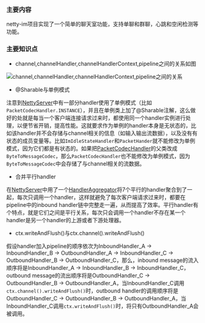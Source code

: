### 主要内容
netty-im项目实现了一个简单的聊天室功能，支持单聊和群聊，心跳和空闲检测等功能。
### 主要知识点
- channel,channelHandler,channelHandlerContext,pipeline之间的关系如图

![channel,channelHandler,channelHandlerContext,pipeline之间的关系](images/channel与pipeline.jpg)
- @Sharable与单例模式

注意到[NettyServer](src/main/java/cn/debo/server/NettyServer.java)中有一部分handler使用了单例模式（比如`PacketCodecHandler.INSTANCE`），并且在单例类上加了@Sharable注解，这么做好的处就是每当一个客户端连接请求过来时，都使用同一个handler实例进行处理，以便节省开销，提高性能。这就要求作为单例的handler本身是无状态的，比如该handler并不会存储与channel相关的信息（如输入输出流数据），以及没有有状态的成员变量等。比如`ImIdleStateHandler`和`PacketHander`就不能修改为单例模式，因为它们都是有状态的。如果把[PacketCodecHandler](src/main/java/cn/debo/handler/codec/PacketCodecHandler.java)的父类改成`ByteToMessageCodec`，那么`PacketCodecHandler`也不能修改为单例模式，因为`ByteToMessageCodec`中会存储了与channel相关的流数据。
- 合并平行handler

在[NettyServer](src/main/java/cn/debo/server/NettyServer.java)中用了一个[HandlerAggregator](src/main/java/cn/debo/server/handler/HandlerAggregator.java)将7个平行的handler聚合到了一起，每次只调用一个handler，这样就避免了每次客户端请求过来时，都要在pipeline中的inbound handler链中完整走一遍，从而提高了效率。平行handler有个特点，就是它们之间是平行关系，每次只会调用一个handler不存在某一个handler是另一个handler的上游或者下游处理器。
- ctx.writeAndFlush()与ctx.channel().writeAndFlush()

假设handler加入pipeline的顺序依次为InboundHandler_A → InboundHandler_B → OutboundHandler_A → InboundHandler_C → OutboundHandler_B → OutboundHandler_C，那么，inbound message的流入顺序将是InboundHandler_A → InboundHandler_B → InboundHandler_C，outbound message的流出顺序将是OutboundHandler_C → OutboundHandler_B → OutboundHandler_A，当InboundHandler_C调用`ctx.channel().writeAndFlush()`时，outbound handler的调用顺序将是OutboundHandler_C → OutboundHandler_B → OutboundHandler_A，当InboundHandler_C调用`ctx.writeAndFlush()`时，将只有OutboundHandler_A会被调用。